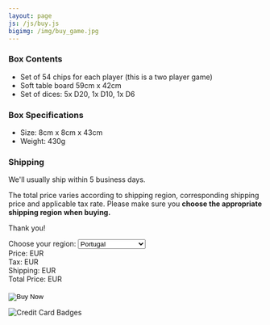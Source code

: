 ```yaml
---
layout: page
js: /js/buy.js
bigimg: /img/buy_game.jpg
---
```


### Box Contents
- Set of 54 chips for each player (this is a two player game)
- Soft table board 59cm x 42cm
- Set of dices: 5x D20, 1x D10, 1x D6

### Box Specifications
- Size:  8cm x 8cm x 43cm
- Weight: 430g

### Shipping
We'll usually ship within 5 business days.

The total price varies according to shipping region, corresponding shipping price and applicable tax rate. Please make sure you **choose the appropriate shipping region when buying.**

Thank you!


<form action="https://www.paypal.com/cgi-bin/webscr" method="post" target="_top">
  <label>Choose your region:</label>
  <select id="region_selection" name="region">
    <option value="pt">Portugal </option>
    <option value="eu">European Union</option>
    <option value="non_eu">Europe outside EU</option>
    <option value="world">World</option>
  </select>
  <br />

  <div>
    <label>Price:</label> <span id="label_price"></span> <span>EUR</span>
  </div>
  <div>
    <label>Tax:</label> <span id="label_tax"></span> <span>EUR</span>
  </div>
  <div>
    <label>Shipping:</label> <span id="label_shipping"></span> <span>EUR</span>
  </div>
  <div>
    <label>Total Price:</label> <span id="label_total"></span> <span>EUR</span>
  </div>
  <br />

  <input type="hidden" name="cmd" value="_xclick">
  <input type="hidden" name="business" value="support@beyondnebula.com">
  <input type="hidden" name="item_name" value="Beyond Nebula Game">
  <input type="hidden" name="amount" value="">
  <input type="hidden" name="currency_code" value="EUR">
  <input type="hidden" name="tax" value="">
  <input type="hidden" name="shipping" value="">
  <input type="image" src="https://www.paypalobjects.com/webstatic/en_US/i/btn/png/btn_buynow_107x26.png" alt="Buy Now" name="submit">
  <img alt="" border="0" src="https://www.paypalobjects.com/en_US/i/scr/pixel.gif" width="1" height="1">
</form>

<img src="https://www.paypalobjects.com/webstatic/en_US/i/buttons/cc-badges-ppmcvdam.png" alt="Credit Card Badges">
